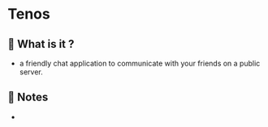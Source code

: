 # Tenos


## 🚀 What is it ?
- a friendly chat application to communicate with your friends on a public server.

## 📝 Notes
-
